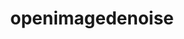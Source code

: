 ---
title: "openimagedenoise"
layout: cache
categories: [package, develop]
meta: {"compilers": ["gcc@11.1.0"], "num_specs": 21, "num_specs_by_stack": {"data-vis-sdk": 21, "root": 21}, "oss": ["ubuntu20.04"], "platforms": ["linux"], "stacks": ["data-vis-sdk", "root"], "targets": ["x86_64_v3"], "versions": ["1.4.3"]}
spec_details: [{"compiler": "gcc@11.1.0", "hash": "3j7xft2uiwqoodx5p7owuj2sih752dce", "os": "ubuntu20.04", "platform": "linux", "size": "-", "stacks": ["data-vis-sdk", "root"], "target": "x86_64_v3", "variants": ["build_system=cmake", "build_type=Release", "generator=make", "~ipo"], "versions": ["1.4.3"]}, {"compiler": "gcc@11.1.0", "hash": "an4rt5cvdyke63xaadb2ad5kfddv6q32", "os": "ubuntu20.04", "platform": "linux", "size": "-", "stacks": ["data-vis-sdk", "root"], "target": "x86_64_v3", "variants": ["build_system=cmake", "build_type=Release", "generator=make", "~ipo"], "versions": ["1.4.3"]}, {"compiler": "gcc@11.1.0", "hash": "csrq7ea7bisxuwlrh4k6qoijwjdykvss", "os": "ubuntu20.04", "platform": "linux", "size": "-", "stacks": ["data-vis-sdk", "root"], "target": "x86_64_v3", "variants": ["build_system=cmake", "build_type=Release", "generator=make", "~ipo"], "versions": ["1.4.3"]}, {"compiler": "gcc@11.1.0", "hash": "dvic34tlorvj5wi333je4zzty6ecsqxd", "os": "ubuntu20.04", "platform": "linux", "size": "-", "stacks": ["data-vis-sdk", "root"], "target": "x86_64_v3", "variants": ["build_system=cmake", "build_type=Release", "generator=make", "~ipo"], "versions": ["1.4.3"]}, {"compiler": "gcc@11.1.0", "hash": "fk2unij6rbbuoxxopee2vybhlunkfkej", "os": "ubuntu20.04", "platform": "linux", "size": "-", "stacks": ["data-vis-sdk", "root"], "target": "x86_64_v3", "variants": ["build_system=cmake", "build_type=Release", "generator=make", "~ipo"], "versions": ["1.4.3"]}, {"compiler": "gcc@11.1.0", "hash": "gqr2lo563nntuu225ggbhlmx3ws2pz54", "os": "ubuntu20.04", "platform": "linux", "size": "-", "stacks": ["data-vis-sdk", "root"], "target": "x86_64_v3", "variants": ["build_system=cmake", "build_type=Release", "generator=make", "~ipo"], "versions": ["1.4.3"]}, {"compiler": "gcc@11.1.0", "hash": "jkwrfp5fvrrel56rgylzvhajlyzzwqak", "os": "ubuntu20.04", "platform": "linux", "size": "-", "stacks": ["data-vis-sdk", "root"], "target": "x86_64_v3", "variants": ["build_system=cmake", "build_type=Release", "generator=make", "~ipo"], "versions": ["1.4.3"]}, {"compiler": "gcc@11.1.0", "hash": "jmecklwc3zdcyqy74cwmylqht2gj6qlm", "os": "ubuntu20.04", "platform": "linux", "size": "-", "stacks": ["data-vis-sdk", "root"], "target": "x86_64_v3", "variants": ["build_system=cmake", "build_type=Release", "generator=make", "~ipo"], "versions": ["1.4.3"]}, {"compiler": "gcc@11.1.0", "hash": "jsvfw56kjs2nkgfrvrf5fifzvaacgltv", "os": "ubuntu20.04", "platform": "linux", "size": "-", "stacks": ["data-vis-sdk", "root"], "target": "x86_64_v3", "variants": ["build_system=cmake", "build_type=Release", "generator=make", "~ipo"], "versions": ["1.4.3"]}, {"compiler": "gcc@11.1.0", "hash": "mhc6yu37na4li24nhtvde32yqhuz3ekd", "os": "ubuntu20.04", "platform": "linux", "size": "-", "stacks": ["data-vis-sdk", "root"], "target": "x86_64_v3", "variants": ["build_system=cmake", "build_type=Release", "generator=make", "~ipo"], "versions": ["1.4.3"]}, {"compiler": "gcc@11.1.0", "hash": "of2y75iijgqy4iktwgmdjlzfqfp2oc62", "os": "ubuntu20.04", "platform": "linux", "size": "-", "stacks": ["data-vis-sdk", "root"], "target": "x86_64_v3", "variants": ["build_system=cmake", "build_type=Release", "generator=make", "~ipo"], "versions": ["1.4.3"]}, {"compiler": "gcc@11.1.0", "hash": "ohq4hk2zgxheovy6cje4i45f4iav22bp", "os": "ubuntu20.04", "platform": "linux", "size": "-", "stacks": ["data-vis-sdk", "root"], "target": "x86_64_v3", "variants": ["build_system=cmake", "build_type=Release", "generator=make", "~ipo"], "versions": ["1.4.3"]}, {"compiler": "gcc@11.1.0", "hash": "ouyhnbqgktz4jxmsahvfc45h6lw65owy", "os": "ubuntu20.04", "platform": "linux", "size": "-", "stacks": ["data-vis-sdk", "root"], "target": "x86_64_v3", "variants": ["build_system=cmake", "build_type=Release", "generator=make", "~ipo"], "versions": ["1.4.3"]}, {"compiler": "gcc@11.1.0", "hash": "p6wcq6jnwlels5yvt4m6a3xyppoptbqr", "os": "ubuntu20.04", "platform": "linux", "size": "-", "stacks": ["data-vis-sdk", "root"], "target": "x86_64_v3", "variants": ["build_system=cmake", "build_type=Release", "generator=make", "~ipo"], "versions": ["1.4.3"]}, {"compiler": "gcc@11.1.0", "hash": "phjdhfj2mndotzyjepgt44i5adahtrzd", "os": "ubuntu20.04", "platform": "linux", "size": "-", "stacks": ["data-vis-sdk", "root"], "target": "x86_64_v3", "variants": ["build_system=cmake", "build_type=Release", "generator=make", "~ipo"], "versions": ["1.4.3"]}, {"compiler": "gcc@11.1.0", "hash": "pt26tc2yj476hl4y34jfg7hmydd2csw5", "os": "ubuntu20.04", "platform": "linux", "size": "-", "stacks": ["data-vis-sdk", "root"], "target": "x86_64_v3", "variants": ["build_system=cmake", "build_type=Release", "generator=make", "~ipo"], "versions": ["1.4.3"]}, {"compiler": "gcc@11.1.0", "hash": "umwoixf2qmxw53rcomlvy37j5vqhem3h", "os": "ubuntu20.04", "platform": "linux", "size": "-", "stacks": ["data-vis-sdk", "root"], "target": "x86_64_v3", "variants": ["build_system=cmake", "build_type=Release", "generator=make", "~ipo"], "versions": ["1.4.3"]}, {"compiler": "gcc@11.1.0", "hash": "vbnwpwzo2io7qbtpjh5nfkexzct2pxn6", "os": "ubuntu20.04", "platform": "linux", "size": "-", "stacks": ["data-vis-sdk", "root"], "target": "x86_64_v3", "variants": ["build_system=cmake", "build_type=Release", "generator=make", "~ipo"], "versions": ["1.4.3"]}, {"compiler": "gcc@11.1.0", "hash": "vzev5qemzwc4t6jnayh76tvkbfks5vlr", "os": "ubuntu20.04", "platform": "linux", "size": "-", "stacks": ["data-vis-sdk", "root"], "target": "x86_64_v3", "variants": ["build_system=cmake", "build_type=Release", "generator=make", "~ipo"], "versions": ["1.4.3"]}, {"compiler": "gcc@11.1.0", "hash": "x62gc7kusvp76cspylxgbkz7f245uqp4", "os": "ubuntu20.04", "platform": "linux", "size": "-", "stacks": ["data-vis-sdk", "root"], "target": "x86_64_v3", "variants": ["build_system=cmake", "build_type=Release", "generator=make", "~ipo"], "versions": ["1.4.3"]}, {"compiler": "gcc@11.1.0", "hash": "yv7b453sahdljq2dsq33o677mw3zkb74", "os": "ubuntu20.04", "platform": "linux", "size": "-", "stacks": ["data-vis-sdk", "root"], "target": "x86_64_v3", "variants": ["build_system=cmake", "build_type=Release", "generator=make", "~ipo"], "versions": ["1.4.3"]}]
---
